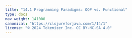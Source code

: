 ```yaml
---
title: "14.1 Programming Paradigms: OOP vs. Functional"
type: docs
nav_weight: 141000
canonical: "https://clojureforjava.com/1/14/1"
license: "© 2024 Tokenizer Inc. CC BY-NC-SA 4.0"
---
```

